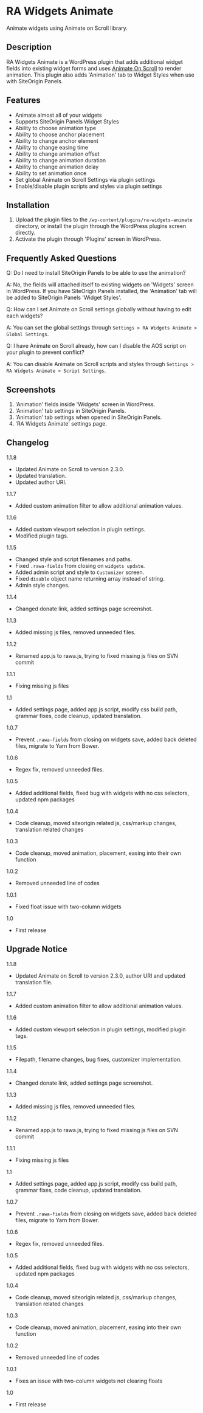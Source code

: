 # RA Widgets Animate

Animate widgets using Animate on Scroll library.

## Description

RA Widgets Animate is a WordPress plugin that adds additional widget fields into existing widget forms and uses [Animate On Scroll](https://michalsnik.github.io/aos/) to render animation. This plugin also adds 'Animation' tab to Widget Styles when use with SiteOrigin Panels.

## Features

* Animate almost all of your widgets
* Supports SiteOrigin Panels Widget Styles
* Ability to choose animation type
* Ability to choose anchor placement
* Ability to change anchor element
* Ability to change easing time
* Ability to change animation offset
* Ability to change animation duration
* Ability to change animation delay
* Ability to set animation once
* Set global Animate on Scroll Settings via plugin settings
* Enable/disable plugin scripts and styles via plugin settings

## Installation

1. Upload the plugin files to the `/wp-content/plugins/ra-widgets-animate` directory, or install the plugin through the WordPress plugins screen directly.
2. Activate the plugin through 'Plugins' screen in WordPress.

## Frequently Asked Questions

Q: Do I need to install SiteOrigin Panels to be able to use the animation?

A: No, the fields will attached itself to existing widgets on 'Widgets' screen in WordPress. If you have SiteOrigin Panels installed, the 'Animation' tab will be added to SiteOrigin Panels 'Widget Styles'.

Q: How can I set Animate on Scroll settings globally without having to edit each widgets?

A: You can set the global settings through `Settings > RA Widgets Animate > Global Settings`.

Q: I have Animate on Scroll already, how can I disable the AOS script on your plugin to prevent conflict?

A: You can disable Animate on Scroll scripts and styles through `Settings > RA Widgets Animate > Script Settings`.


## Screenshots

1. 'Animation' fields inside 'Widgets' screen in WordPress.
2. 'Animation' tab settings in SiteOrigin Panels.
3. 'Animation' tab settings when opened in SiteOrigin Panels.
4. 'RA Widgets Animate' settings page.

## Changelog
1.1.8
* Updated Animate on Scroll to version 2.3.0.
* Updated translation.
* Updated author URI.

1.1.7
* Added custom animation filter to allow additional animation values.

1.1.6
* Added custom viewport selection in plugin settings.
* Modified plugin tags.

1.1.5
* Changed style and script filenames and paths.
* Fixed `.rawa-fields` from closing on `widgets update`.
* Added admin script and style to `Customizer` screen.
* Fixed `disable` object name returning array instead of string.  
* Admin style changes.

1.1.4
* Changed donate link, added settings page screenshot.

1.1.3
* Added missing js files, removed unneeded files.

1.1.2
* Renamed app.js to rawa.js, trying to fixed missing js files on SVN commit

1.1.1
* Fixing missing js files

1.1
* Added settings page, added app.js script, modify css build path, grammar fixes, code cleanup, updated translation.

1.0.7
* Prevent `.rawa-fields` from closing on widgets save, added back deleted files, migrate to Yarn from Bower.

1.0.6
* Regex fix, removed unneeded files.

1.0.5
* Added additional fields, fixed bug with widgets with no css selectors, updated npm packages

1.0.4
* Code cleanup, moved siteorigin related js, css/markup changes, translation related changes

1.0.3
* Code cleanup, moved animation, placement, easing into their own function

1.0.2
* Removed unneeded line of codes

1.0.1
* Fixed float issue with two-column widgets

1.0
* First release

## Upgrade Notice
1.1.8
* Updated Animate on Scroll to version 2.3.0, author URI and updated translation file.

1.1.7
* Added custom animation filter to allow additional animation values.

1.1.6
* Added custom viewport selection in plugin settings, modified plugin tags.

1.1.5
* Filepath, filename changes, bug fixes, customizer implementation.

1.1.4
* Changed donate link, added settings page screenshot.

1.1.3
* Added missing js files, removed unneeded files.

1.1.2
* Renamed app.js to rawa.js, trying to fixed missing js files on SVN commit

1.1.1
* Fixing missing js files

1.1
* Added settings page, added app.js script, modify css build path, grammar fixes, code cleanup, updated translation.

1.0.7
* Prevent `.rawa-fields` from closing on widgets save, added back deleted files, migrate to Yarn from Bower.

1.0.6
* Regex fix, removed unneeded files.

1.0.5
* Added additional fields, fixed bug with widgets with no css selectors, updated npm packages

1.0.4
* Code cleanup, moved siteorigin related js, css/markup changes, translation related changes

1.0.3
* Code cleanup, moved animation, placement, easing into their own function

1.0.2
* Removed unneeded line of codes

1.0.1
* Fixes an issue with two-column widgets not clearing floats

1.0
* First release